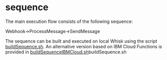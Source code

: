 # sequence
The main execution flow consists of the following sequence:

Webhook->ProcessMessage->SendMessage

The sequence can be built and executed on local Whisk using the script [buildSequence.sh](buildSequence.sh). An alternative version based on IBM Cloud Functions is provided in [buildSequenceIBMCloud.sh](buildSequenceIBMCloud.sh)buildSequence.sh 